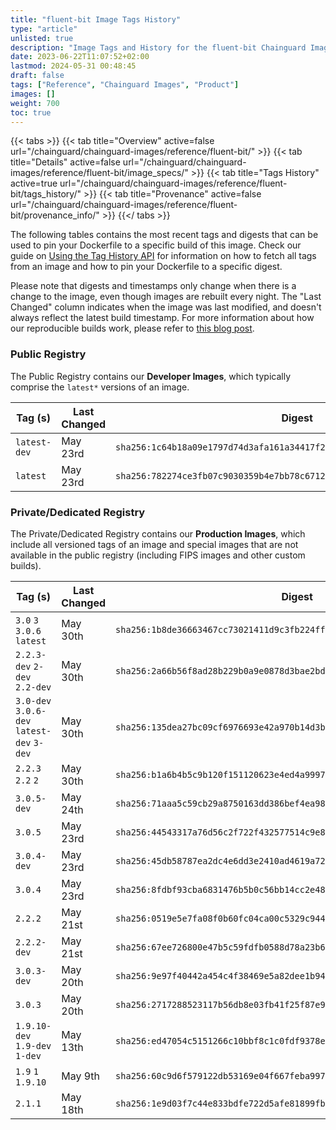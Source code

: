 ```yaml
---
title: "fluent-bit Image Tags History"
type: "article"
unlisted: true
description: "Image Tags and History for the fluent-bit Chainguard Image"
date: 2023-06-22T11:07:52+02:00
lastmod: 2024-05-31 00:48:45
draft: false
tags: ["Reference", "Chainguard Images", "Product"]
images: []
weight: 700
toc: true
---
```


{{< tabs >}}
{{< tab title="Overview" active=false url="/chainguard/chainguard-images/reference/fluent-bit/" >}}
{{< tab title="Details" active=false url="/chainguard/chainguard-images/reference/fluent-bit/image_specs/" >}}
{{< tab title="Tags History" active=true url="/chainguard/chainguard-images/reference/fluent-bit/tags_history/" >}}
{{< tab title="Provenance" active=false url="/chainguard/chainguard-images/reference/fluent-bit/provenance_info/" >}}
{{</ tabs >}}

The following tables contains the most recent tags and digests that can be used to pin your Dockerfile to a specific build of this image. Check our guide on [Using the Tag History API](/chainguard/chainguard-images/using-the-tag-history-api/) for information on how to fetch all tags from an image and how to pin your Dockerfile to a specific digest.

Please note that digests and timestamps only change when there is a change to the image, even though images are rebuilt every night. The "Last Changed" column indicates when the image was last modified, and doesn't always reflect the latest build timestamp. For more information about how our reproducible builds work, please refer to [this blog post](https://www.chainguard.dev/unchained/reproducing-chainguards-reproducible-image-builds).

### Public Registry
The Public Registry contains our **Developer Images**, which typically comprise the `latest*` versions of an image.

| Tag (s)       | Last Changed | Digest                                                                    |
|---------------|--------------|---------------------------------------------------------------------------|
|  `latest-dev` | May 23rd     | `sha256:1c64b18a09e1797d74d3afa161a34417f2280c4d44515e14e44b9f1926def9ee` |
|  `latest`     | May 23rd     | `sha256:782274ce3fb07c9030359b4e7bb78c67124e62440c557079e59bd29627b8c6d3` |


### Private/Dedicated Registry
The Private/Dedicated Registry contains our **Production Images**, which include all versioned tags of an image and special images that are not available in the public registry (including FIPS images and other custom builds).

| Tag (s)                                     | Last Changed | Digest                                                                    |
|---------------------------------------------|--------------|---------------------------------------------------------------------------|
|  `3.0` `3` `3.0.6` `latest`                 | May 30th     | `sha256:1b8de36663467cc73021411d9c3fb224ffd05c7b16c16b473f64d796fff9437d` |
|  `2.2.3-dev` `2-dev` `2.2-dev`              | May 30th     | `sha256:2a66b56f8ad28b229b0a9e0878d3bae2bd81821cccb7647c1aa5d6c60d2e62a0` |
|  `3.0-dev` `3.0.6-dev` `latest-dev` `3-dev` | May 30th     | `sha256:135dea27bc09cf6976693e42a970b14d3b532309222fffe8bf143df904291453` |
|  `2.2.3` `2.2` `2`                          | May 30th     | `sha256:b1a6b4b5c9b120f151120623e4ed4a9997d61e5f9bd286e5c1cf3c9ee1b29ecd` |
|  `3.0.5-dev`                                | May 24th     | `sha256:71aaa5c59cb29a8750163dd386bef4ea984ee899f9745ad6d9d2ccd46061a2e0` |
|  `3.0.5`                                    | May 23rd     | `sha256:44543317a76d56c2f722f432577514c9e8e6dcb77447094a9c3afb81fd2d0b60` |
|  `3.0.4-dev`                                | May 23rd     | `sha256:45db58787ea2dc4e6dd3e2410ad4619a72de0556592e0e8824e23e2fdbaf2cc0` |
|  `3.0.4`                                    | May 23rd     | `sha256:8fdbf93cba6831476b5b0c56bb14cc2e487f9cf25369071092926b41d7788829` |
|  `2.2.2`                                    | May 21st     | `sha256:0519e5e7fa08f0b60fc04ca00c5329c9448ff2fc8701ced1baab09b72448c366` |
|  `2.2.2-dev`                                | May 21st     | `sha256:67ee726800e47b5c59fdfb0588d78a23b604f46c26825f0813005e181cc77133` |
|  `3.0.3-dev`                                | May 20th     | `sha256:9e97f40442a454c4f38469e5a82dee1b94c514ffa4cff2a28c089e4e190cc45c` |
|  `3.0.3`                                    | May 20th     | `sha256:2717288523117b56db8e03fb41f25f87e9de3dbc960c3db141bcdb6849cbc78b` |
|  `1.9.10-dev` `1.9-dev` `1-dev`             | May 13th     | `sha256:ed47054c5151266c10bbf8c1c0fdf9378e2cf8be92ed4046cc3839bcc51ca62c` |
|  `1.9` `1` `1.9.10`                         | May 9th      | `sha256:60c9d6f579122db53169e04f667feba997494a3352f068250baab3ebf626a620` |
|  `2.1.1`                                    | May 18th     | `sha256:1e9d03f7c44e833bdfe722d5afe81899fba5c308f317b1572c4ef4d9327bf30f` |

